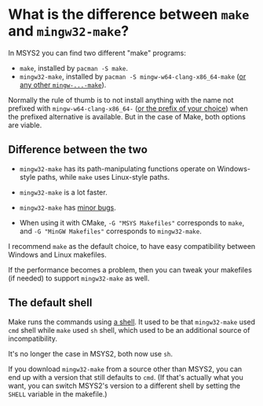 # What is the difference between `make` and `mingw32-make`?

In MSYS2 you can find two different "make" programs:

* `make`, installed by `pacman -S make`.
* `mingw32-make`, installed by `pacman -S mingw-w64-clang-x86_64-make` ([or any other `mingw-...-make`](TODO_msys2_envs)).

Normally the rule of thumb is to not install anything with the name not prefixed with `mingw-w64-clang-x86_64-` ([or the prefix of your choice](TODO_msys2_envs)) when the prefixed alternative is available. But in the case of Make, both options are viable.

## Difference between the two

* `mingw32-make` has its path-manipulating functions operate on Windows-style paths, while `make` uses Linux-style paths.

* `mingw32-make` is a lot faster.

* `mingw32-make` has [minor bugs](https://github.com/msys2/MINGW-packages/issues/17735).

* When using it with CMake, `-G "MSYS Makefiles"` corresponds to `make`, and `-G "MinGW Makefiles"` corresponds to `mingw32-make`.

I recommend `make` as the default choice, to have easy compatibility between Windows and Linux makefiles.

If the performance becomes a problem, then you can tweak your makefiles (if needed) to support `mingw32-make` as well.

## The default shell

Make runs the commands using [a shell](/terminal_for_dummies.md). It used to be that `mingw32-make` used `cmd` shell while `make` used `sh` shell, which used to be an additional source of incompatibility.

It's no longer the case in MSYS2, both now use `sh`.

If you download `mingw32-make` from a source other than MSYS2, you can end up with a version that still defaults to `cmd`. (If that's actually what you want, you can switch MSYS2's version to a different shell by setting the `SHELL` variable in the makefile.)
